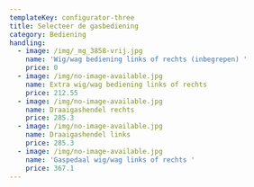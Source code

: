 ```yaml
---
templateKey: configurator-three
title: Selecteer de gasbediening
category: Bediening
handling:
  - image: /img/_mg_3858-vrij.jpg
    name: 'Wig/wag bediening links of rechts (inbegrepen) '
    price: 0
  - image: /img/no-image-available.jpg
    name: Extra wig/wag bediening links of rechts
    price: 212.55
  - image: /img/no-image-available.jpg
    name: Draaigashendel rechts
    price: 285.3
  - image: /img/no-image-available.jpg
    name: Draaigashendel links
    price: 285.3
  - image: /img/no-image-available.jpg
    name: 'Gaspedaal wig/wag links of rechts '
    price: 367.1
---
```


